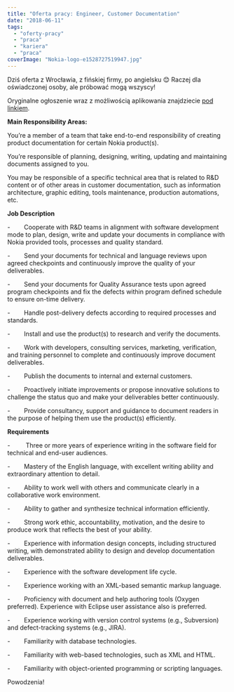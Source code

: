 ```yaml
---
title: "Oferta pracy: Engineer, Customer Documentation"
date: "2018-06-11"
tags:
  - "oferty-pracy"
  - "praca"
  - "kariera"
  - "praca"
coverImage: "Nokia-logo-e1528727519947.jpg"
---
```


Dziś oferta z Wrocławia, z fińskiej firmy, po angielsku 😊 Raczej dla
oświadczonej osoby, ale próbować mogą wszyscy!

Oryginalne ogłoszenie wraz z możliwością aplikowania znajdziecie
[pod linkiem](https://aluperf.referrals.selectminds.com/jobs/engineer-customer-documentation-11794?et=QyRdqOMf).

**Main Responsibility Areas:**

You’re a member of a team that take end-to-end responsibility of creating
product documentation for certain Nokia product(s).

You’re responsible of planning, designing, writing, updating and maintaining
documents assigned to you.

You may be responsible of a specific technical area that is related to R&D
content or of other areas in customer documentation, such as information
architecture, graphic editing, tools maintenance, production automations, etc.

**Job Description**

\-        Cooperate with R&D teams in alignment with software development mode
to plan, design, write and update your documents in compliance with Nokia
provided tools, processes and quality standard.

\-        Send your documents for technical and language reviews upon agreed
checkpoints and continuously improve the quality of your deliverables.

\-        Send your documents for Quality Assurance tests upon agreed program
checkpoints and fix the defects within program defined schedule to ensure
on-time delivery.

\-        Handle post-delivery defects according to required processes and
standards.

\-        Install and use the product(s) to research and verify the documents.

\-        Work with developers, consulting services, marketing, verification,
and training personnel to complete and continuously improve document
deliverables.

\-        Publish the documents to internal and external customers.

\-        Proactively initiate improvements or propose innovative solutions to
challenge the status quo and make your deliverables better continuously.

\-        Provide consultancy, support and guidance to document readers in the
purpose of helping them use the product(s) efficiently.

**Requirements**

\-         Three or more years of experience writing in the software field for
technical and end-user audiences.

\-        Mastery of the English language, with excellent writing ability and
extraordinary attention to detail.

\-        Ability to work well with others and communicate clearly in a
collaborative work environment.

\-        Ability to gather and synthesize technical information efficiently.

\-        Strong work ethic, accountability, motivation, and the desire to
produce work that reflects the best of your ability.

\-        Experience with information design concepts, including structured
writing, with demonstrated ability to design and develop documentation
deliverables.

\-        Experience with the software development life cycle.

\-        Experience working with an XML-based semantic markup language.

\-        Proficiency with document and help authoring tools (Oxygen preferred).
Experience with Eclipse user assistance also is preferred.

\-        Experience working with version control systems (e.g., Subversion) and
defect-tracking systems (e.g., JIRA).

\-        Familiarity with database technologies.

\-        Familiarity with web-based technologies, such as XML and HTML.

\-        Familiarity with object-oriented programming or scripting languages.

Powodzenia!
